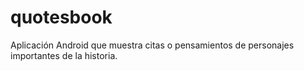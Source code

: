 quotesbook
==========

Aplicación Android que muestra citas o pensamientos de personajes importantes de la historia.
